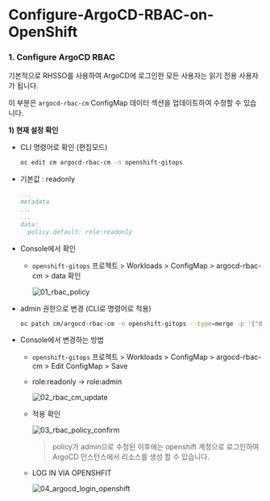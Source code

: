 # Configure-ArgoCD-RBAC-on-OpenShift

### 1. Configure ArgoCD RBAC

기본적으로 RHSSO를 사용하여 ArgoCD에 로그인한 모든 사용자는 읽기 전용 사용자가 됩니다.

이 부분은 `argocd-rbac-cm` ConfigMap 데이터 섹션을 업데이트하여 수정할 수 있습니다.



**1) 현재 설정 확인**

- CLI 명령어로 확인 (편집모드)

  ```bash
  oc edit cm argocd-rbac-cm -n openshift-gitops
  ```

- 기본값 : readonly

  ```yaml
  ...
  metadata
  ...
  ...
  data:
    policy.default: role:readonly
  ```

- Console에서 확인

  - `openshift-gitops`  프로젝트 > Workloads > ConfigMap > argocd-rbac-cm > data 확인

    ![01_rbac_policy](C:\Works\01_자료\01_OCP\05_OCP_Demo_hyou\brown_bag_gitops\gitops-rbac\01_rbac_policy.png)

- admin 권한으로 변경 (CLI로 명령어로 적용)

  ```bash
  oc patch cm/argocd-rbac-cm -n openshift-gitops --type=merge -p '{"data":{"policy.default":"role:admin"}}'
  ```

- Console에서 변경하는 방법

  - `openshift-gitops`  프로젝트 > Workloads > ConfigMap > argocd-rbac-cm > Edit ConfigMap > Save

  - role:readonly -> role:admin

    ![02_rbac_cm_update](C:\Works\01_자료\01_OCP\05_OCP_Demo_hyou\brown_bag_gitops\gitops-rbac\02_rbac_cm_update.png)

  - 적용 확인

    ![03_rbac_policy_confirm](C:\Works\01_자료\01_OCP\05_OCP_Demo_hyou\brown_bag_gitops\gitops-rbac\03_rbac_policy_confirm.png)

    > policy가 admin으로 수정된 이후에는 openshift 계정으로 로그인하여 ArgoCD 인스턴스에서 리소스를 생성 할 수 있습니다.

  - LOG IN VIA OPENSHFIT

    ![04_argocd_login_openshift](C:\Works\01_자료\01_OCP\05_OCP_Demo_hyou\brown_bag_gitops\gitops-rbac\04_argocd_login_openshift.png)

